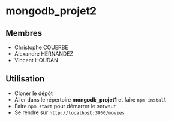 # mongodb_projet2

## Membres
* Christophe COUERBE
* Alexandre HERNANDEZ
* Vincent HOUDAN

## Utilisation
* Cloner le dépôt
* Aller dans le répertoire **mongodb_projet1** et faire ```npm install```
* Faire ```npm start``` pour démarrer le serveur
* Se rendre sur ```http://localhost:3000/movies```